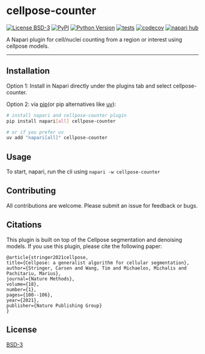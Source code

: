 # cellpose-counter

[![License BSD-3](https://img.shields.io/pypi/l/cellpose-counter.svg?color=green)](https://github.com/szablowskilab/cellpose-counter/raw/main/LICENSE)
[![PyPI](https://img.shields.io/pypi/v/cellpose-counter.svg?color=green)](https://pypi.org/project/cellpose-counter)
[![Python Version](https://img.shields.io/pypi/pyversions/cellpose-counter.svg?color=green)](https://python.org)
[![tests](https://github.com/szablowskilab/cellpose-counter/workflows/tests/badge.svg)](https://github.com/szablowskilab/cellpose-counter/actions)
[![codecov](https://codecov.io/gh/szablowskilab/cellpose-counter/branch/main/graph/badge.svg)](https://codecov.io/gh/szablowskilab/cellpose-counter)
[![napari hub](https://img.shields.io/endpoint?url=https://api.napari-hub.org/shields/cellpose-counter)](https://napari-hub.org/plugins/cellpose-counter)

A Napari plugin for cell/nuclei counting from a region or interest using
cellpose models.

----------------------------------

## Installation

Option 1: Install in Napari directly under the plugins tab and select
cellpose-counter.

Option 2: via [pip](https://pip.pypa.io/en/stable/)(or pip alternatives like
[uv](https://docs.astral.sh/uv/)):

```bash
# install napari and cellpose-counter plugin
pip install napari[all] cellpose-counter

# or if you prefer uv
uv add "napari[all]" cellpose-counter
```

## Usage

To start, napari, run the cli using `napari -w cellpose-counter`



## Contributing

All contributions are welcome. Please submit an issue for feedback or bugs.

## Citations

This plugin is built on top of the Cellpose segmentation and denoising models.
If you use this plugin, please cite the following paper:

```bitex
@article{stringer2021cellpose,
title={Cellpose: a generalist algorithm for cellular segmentation},
author={Stringer, Carsen and Wang, Tim and Michaelos, Michalis and Pachitariu, Marius},
journal={Nature Methods},
volume={18},
number={1},
pages={100--106},
year={2021},
publisher={Nature Publishing Group}
}
```

## License

[BSD-3](./LICENSE)
